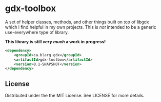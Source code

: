 # gdx-toolbox

A set of helper classes, methods, and other things built on top of libgdx which I find helpful in my own projects.
This is *not* intended to be a generic use-everywhere type of library.

**This library is still _very much_ a work in progress!**

```xml
<dependency>
    <groupId>ca.blarg.gdx</groupId>
    <artifactId>gdx-toolbox</artifactId>
    <version>0.1-SNAPSHOT</version>
</dependency>
```

## License

Distributed under the the MIT License. See LICENSE for more details.
